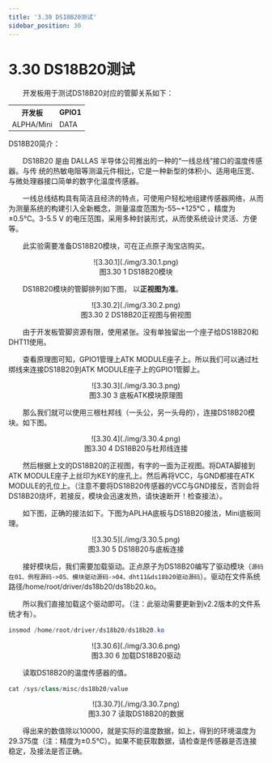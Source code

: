 ```yaml
---
title: '3.30 DS18B20测试'
sidebar_position: 30
---
```


# 3.30 DS18B20测试

&emsp;&emsp;开发板用于测试DS18B20对应的管脚关系如下：

<div class="imx6u_center-table-div">
<table class="imx6u_center-table">
  <tr>
    <th>开发板</th>
    <th>GPIO1</th>
  </tr>
  <tr>
    <td>ALPHA/Mini</td>
    <td>DATA</td>
  </tr>
</table>
</div>


DS18B20简介：

&emsp;&emsp;DS18B20 是由 DALLAS 半导体公司推出的一种的“一线总线”接口的温度传感器。与传
统的热敏电阻等测温元件相比，它是一种新型的体积小、适用电压宽、与微处理器接口简单的数字化温度传感器。

&emsp;&emsp;一线总线结构具有简洁且经济的特点，可使用户轻松地组建传感器网络，从而为测量系统的构建引入全新概念，测量温度范围为-55~+125℃ ，精度为±0.5℃。3-5.5 V 的电压范围，采用多种封装形式，从而使系统设计灵活、方便等。

&emsp;&emsp;此实验需要准备DS18B20模块，可在正点原子淘宝店购买。

<center>
![3.30.1](./img/3.30.1.png)<br />
图3.30 1 DS18B20模块
</center>

&emsp;&emsp;DS18B20模块的管脚排列如下图， 以**正视图为准**。

<center>
![3.30.2](./img/3.30.2.png)<br />
图3.30 2 DS18B20正视图与俯视图
</center>

&emsp;&emsp;由于开发板管脚资源有限，使用紧张。没有单独留出一个座子给DS18B20和DHT11使用。

&emsp;&emsp;查看原理图可知，GPIO1管理上ATK MODULE座子上。所以我们可以通过杜绑线来连接DS18B20到ATK MODULE座子上的GPIO1管脚上。

<center>
![3.30.3](./img/3.30.3.png)<br />
图3.30 3 底板ATK模块原理图
</center>

&emsp;&emsp;那么我们就可以使用三根杜邦线（一头公，另一头母的），连接DS18B20模块。如下图。

<center>
![3.30.4](./img/3.30.4.png)<br />
图3.30 4 DS18B20与杜邦线连接
</center>

&emsp;&emsp;然后根据上文的DS18B20的正视图，有字的一面为正视图。将DATA脚接到ATK MODULE座子上丝印为KEY的座孔上。然后再将VCC，与GND都接在ATK MODULE的孔位上。（注意不要将DS18B20传感器的VCC与GND接反，否则会将DS18B20烧坏，若接反，模块会迅速发热，请快速断开！检查接法）。

&emsp;&emsp;如下图，正确的接法如下。下图为APLHA底板与DS18B20接法，Mini底板同理。

<center>
![3.30.5](./img/3.30.5.png)<br />
图3.30 5 DS18B20与底板连接
</center>

&emsp;&emsp;接好模块后，我们需要加载驱动。正点原子为DS18B20编写了驱动模块（`源码在01、例程源码->05、模块驱动源码->04、dht11&ds18b20驱动源码`）。驱动在文件系统路径/home/root/driver/ds18b20/ds18b20.ko。

&emsp;&emsp;所以我们直接加载这个驱动即可。（注：此驱动需要更新到v2.2版本的文件系统才有）。
```c#
insmod /home/root/driver/ds18b20/ds18b20.ko
```

<center>
![3.30.6](./img/3.30.6.png)<br />
图3.30 6 加载DS18B20驱动
</center>

&emsp;&emsp;读取DS18B20的温度传感器的值。
```c#
cat /sys/class/misc/ds18b20/value
```

<center>
![3.30.7](./img/3.30.7.png)<br />
图3.30 7 读取DS18B20的数据
</center>

&emsp;&emsp;得出来的数值除以10000，就是实际的温度数据，如上，得到的环境温度为29.375度（注：精度为±0.5℃）。如果不能获取数据，请检查是传感器是否连接稳定，及接法是否正确。